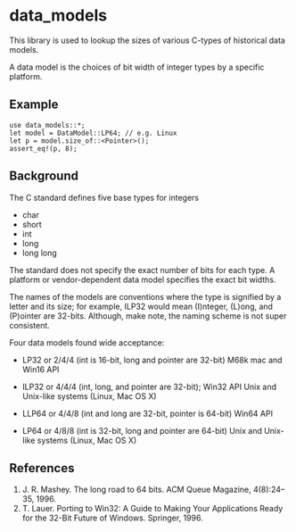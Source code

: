 # data_models

This library is used to lookup the sizes of various C-types of historical data models.

A data model is the choices of bit width of integer types by a specific platform.

## Example

```
use data_models::*;
let model = DataModel::LP64; // e.g. Linux
let p = model.size_of::<Pointer>();
assert_eq!(p, 8);
```

## Background

The C standard defines five base types for integers
* char
* short
* int
* long
* long long

The standard does not specify the exact number of bits for each type.
A platform or vendor-dependent data model specifies the exact bit widths.

The names of the models are conventions where the type is signified by a
letter and its size; for example, ILP32 would mean (I)nteger, (L)ong, and
(P)ointer are 32-bits. Although, make note, the naming scheme is not super
consistent.

Four data models found wide acceptance:

* LP32 or 2/4/4 (int is 16-bit, long and pointer are 32-bit)
   M68k mac and Win16 API

* ILP32 or 4/4/4 (int, long, and pointer are 32-bit);
   Win32 API
   Unix and Unix-like systems (Linux, Mac OS X)

* LLP64 or 4/4/8 (int and long are 32-bit, pointer is 64-bit)
   Win64 API

* LP64 or 4/8/8 (int is 32-bit, long and pointer are 64-bit)
  Unix and Unix-like systems (Linux, Mac OS X)

## References
1. J. R. Mashey.  The long road to 64 bits. ACM Queue Magazine, 4(8):24–35, 1996.
2. T. Lauer.  Porting to Win32: A Guide to Making Your Applications Ready for the 32-Bit Future of Windows. Springer, 1996.

